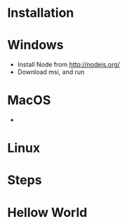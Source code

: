Installation 
============

Windows
=======

- Install Node from http://nodejs.org/
- Download msi, and run

MacOS
=====

-

Linux
=====

Steps
=====

Hellow World
============
